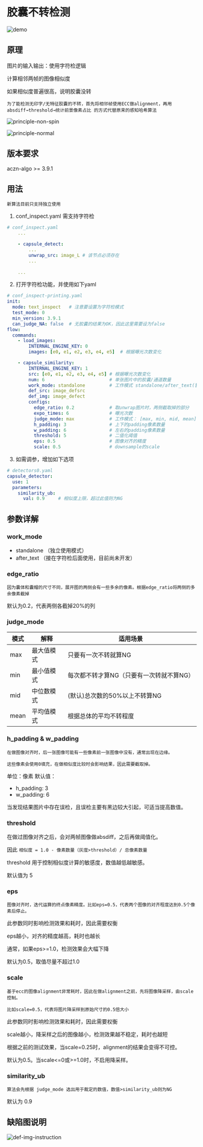 # 胶囊不转检测

![demo](cim-non-spin-detection/capsule-non-spin.png)

## 原理

图片的输入输出：使用字符检逻辑

计算相邻两帧的图像相似度

如果相似度普遍很高，说明胶囊没转

```{新版本算法}
为了能检测无印字/无特征胶囊的不转，首先将相邻帧使用ECC做alignment，再用 absdiff→threshold→统计前景像素占比 的方式代替原来的感知哈希算法
```

![principle-non-spin](cim-non-spin-detection/principle-non-spin.png)

![principle-normal](cim-non-spin-detection/principle-normal.png)

## 版本要求

aczn-algo >= 3.9.1

## 用法

```{important}
新算法目前只支持独立使用
```

1. conf_inspect.yaml 需支持字符检
```yaml
# conf_inspect.yaml
    ...

    - capsule_detect:
        ...
        unwrap_src: image_L # 该节点必须存在
        ...
    
    ...
```

2. 打开字符检功能，并使用如下yaml
```yaml
# conf_inspect-printing.yaml
init:
  mode: text_inspect   # 注意要设置为字符检模式
  test_mode: 0
  min_version: 3.9.1
  can_judge_NA: false  # 无胶囊的结果为OK，因此这里需要设为false
flow:
  commands:
    - load_images:
        INTERNAL_ENGINE_KEY: 0
        images: [e0, e1, e2, e3, e4, e5]  # 根据曝光次数变化

    - capsule_similarity:        
        INTERNAL_ENGINE_KEY: 1
        src: [e0, e1, e2, e3, e4, e5] # 根据曝光次数变化
        num: 6                        # 单张图片中的胶囊/通道数量
        work_mode: standalone         # 工作模式 standalone/after_text(暂时不支持)     
        def_src: image_defsrc
        def_img: image_defect
        configs:
          edge_ratio: 0.2             # 取unwrap图片时，两侧截取掉的部分
          expo_times: 6               # 曝光次数
          judge_mode: max             # 工作模式： [max, min, mid, mean]
          h_padding: 3                # 上下的padding像素数量
          w_padding: 6                # 左右的padding像素数量
          threshold: 5                # 二值化阈值
          eps: 0.5                    # 图像对齐的精度
          scale: 0.5                  # downsample的scale
```

3. 如需调参，增加如下选项
```yaml
# detectors0.yaml
capsule_detector:
  use: 1
  parameters:
    similarity_ub:
      val: 0.9     # 相似度上限，超过此值则为NG
```

## 参数详解

### work_mode
- standalone （独立使用模式）
- after_text （接在字符检后面使用，目前尚未开发）

### edge_ratio

```{note}
因为囊体和囊帽的尺寸不同，展开图的两侧会有一些多余的像素。根据edge_ratio将两侧的多余像素截掉
```

默认为0.2，代表两侧各截掉20%的列

### judge_mode

| 模式 | 解释 | 适用场景 |
| --- | --- | --- |
| max | 最大值模式 | 只要有一次不转就算NG |
| min | 最小值模式 | 每次都不转才算NG（只要有一次转就不算NG） |
| mid | 中位数模式 | (默认)总次数的50%以上不转算NG |
| mean | 平均值模式 | 根据总体的平均不转程度 |

### h_padding & w_padding

```{note}
在做图像对齐时，后一张图像可能有一些像素前一张图像中没有，通常出现在边缘。

这些像素会使用0填充，在做相似度比较时会影响结果，因此需要截取掉。
```

单位：像素
默认值：
- h_padding: 3
- w_padding: 6

当发现结果图片中存在误检，且误检主要有黑边较大引起，可适当提高数值。

### threshold

在做过图像对齐之后，会对两帧图像做absdiff，之后再做阈值化。

因此 `相似度 = 1.0 - 像素数量（灰度>threshold）/ 总像素数量`

threshold 用于控制相似度计算的敏感度，数值越低越敏感。

默认值为 5

### eps
```{note}
图像对齐时，迭代运算的终点像素精度。比如eps=0.5，代表两个图像的对齐程度达到0.5个像素后停止。
```

此参数同时影响检测效果和耗时，因此需要权衡

eps越小，对齐的精度越高，耗时也越长

通常，如果eps>=1.0，检测效果会大幅下降

默认为0.5，取值尽量不超过1.0

### scale
```{note}
基于ecc的图像alignment非常耗时，因此在做alignment之前，先将图像降采样，由scale控制。

比如scale=0.5，代表将图片降采样到原始尺寸的0.5倍大小
```

此参数同时影响检测效果和耗时，因此需要权衡

scale越小，降采样之后的图像越小，检测效果越不稳定，耗时也越短

根据之前的测试效果，当scale=0.25时，alignment的结果会变得不可控。

默认为0.5。当scale<=0或>=1.0时，不启用降采样。

### similarity_ub
```{note}
算法会先根据 judge_mode 选出用于裁定的数值，数值>similarity_ub则为NG
```

默认为 0.9

## 缺陷图说明

![def-img-instruction](cim-non-spin-detection/defect-image-instruction.png)
